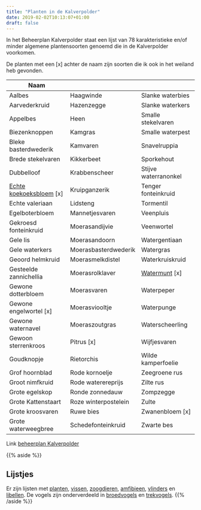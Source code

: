 ```yaml
---
title: "Planten in de Kalverpolder"
date: 2019-02-02T10:13:07+01:00
draft: false
---
```


In het Beheerplan Kalverpolder staat een lijst van 78 karakteristieke en/of minder algemene plantensoorten genoemd die in de Kalverpolder voorkomen.

De planten met een [x] achter de naam zijn soorten die ik ook in het weiland heb gevonden.<!--more-->

Naam    |      |  &nbsp;
--------|------|------
Aalbes   |   Haagwinde   |   Slanke waterbies
Aarvederkruid   |   Hazenzegge   |   Slanke waterkers
Appelbes   |   Heen   |   Smalle stekelvaren
Biezenknoppen   |   Kamgras   |   Smalle waterpest
Bleke basterdwederik   |   Kamvaren   |   Snavelruppia
Brede stekelvaren   |   Kikkerbeet   |   Sporkehout
Dubbelloof   |   Krabbenscheer   |   Stijve waterranonkel
[Echte koekoeksbloem](/planten/echte-koekoeksbloem/) [x]   |   Kruipganzerik   |   Tenger fonteinkruid
Echte valeriaan   |   Lidsteng   |   Tormentil
Egelboterbloem   |   Mannetjesvaren   |   Veenpluis
Gekroesd fonteinkruid   |   Moerasandijvie   |   Veenwortel
Gele lis   |   Moerasandoorn   |   Watergentiaan
Gele waterkers   |   Moerasbasterdwederik   |   Watergras
Geoord helmkruid   |   Moerasmelkdistel   |   Waterkruiskruid
Gesteelde zannichellia   |   Moerasrolklaver   |   [Watermunt](/planten/watermunt/) [x]
Gewone dotterbloem   |   Moerasvaren   |   Waterpeper
Gewone engelwortel [x]   |   Moerasviooltje   |   Waterpunge
Gewone waternavel   |   Moeraszoutgras   |   Waterscheerling
Gewoon sterrenkroos   |   Pitrus [x]   |   Wijfjesvaren
Goudknopje   |   Rietorchis   |   Wilde kamperfoelie
Grof hoornblad   |   Rode kornoelje   |   Zeegroene rus
Groot nimfkruid   |   Rode waterereprijs   |   Zilte rus
Grote egelskop   |   Ronde zonnedauw   |   Zompzegge
Grote Kattenstaart   |   Roze winterpostelein   |   Zulte
Grote kroosvaren   |   Ruwe bies   |   Zwanenbloem [x]
Grote waterweegbree   |   Schedefonteinkruid   |   Zwarte bes

Link [beheerplan Kalverpolder](https://www.vogelwachtzaanstreek.nl/werkgroepen/docs/beheerplan_kalverpolder.pdf)

{{% aside %}}
## Lijstjes
Er zijn lijsten met [planten](/blog/planten-in-de-kalverpolder/), [vissen](/blog/vissen-in-de-kalverpolder/), 
[zoogdieren](/blog/zoogdieren-in-de-kalverpolder/), [amfibieen](/blog/amfibieen-in-de-kalverpolder/), 
[vlinders](/blog/vlinders-in-de-kalverpolder/) en [libellen](/blog/libellen-in-de-kalverpolder/). 
De vogels zijn onderverdeeld in [broedvogels](/blog/broedvogels-in-de-kalverpolder/) en [trekvogels](/blog/trekvogels-in-de-kalverpolder/).
{{% /aside %}}


